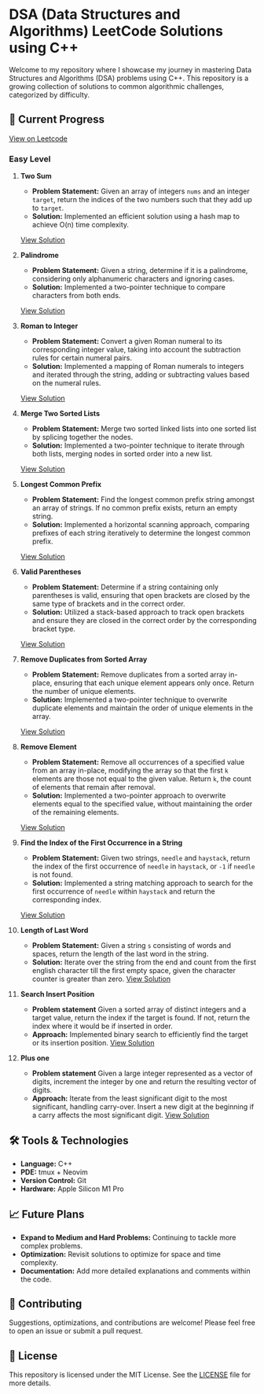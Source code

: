 # DSA (Data Structures and Algorithms) LeetCode Solutions using C++

Welcome to my repository where I showcase my journey in mastering Data Structures and Algorithms (DSA) problems using C++. This repository is a growing collection of solutions to common algorithmic challenges, categorized by difficulty.

## 🚀 Current Progress
[View on Leetcode](https://leetcode.com/u/aktienautobahn/)

### Easy Level

1. **Two Sum**
   - **Problem Statement:** Given an array of integers `nums` and an integer `target`, return the indices of the two numbers such that they add up to `target`.
   - **Solution:** Implemented an efficient solution using a hash map to achieve O(n) time complexity.

   [View Solution](./Easy/TwoSum/TwoSum.cpp)

2. **Palindrome**
   - **Problem Statement:** Given a string, determine if it is a palindrome, considering only alphanumeric characters and ignoring cases.
   - **Solution:** Implemented a two-pointer technique to compare characters from both ends.

   [View Solution](./Easy/Palindrome/palindrome.cpp)

3. **Roman to Integer**
   - **Problem Statement:** Convert a given Roman numeral to its corresponding integer value, taking into account the subtraction rules for certain numeral pairs.
   - **Solution:** Implemented a mapping of Roman numerals to integers and iterated through the string, adding or subtracting values based on the numeral rules.

   [View Solution](./Easy/Roman/Roman.cpp)

4. **Merge Two Sorted Lists**
   - **Problem Statement:** Merge two sorted linked lists into one sorted list by splicing together the nodes.
   - **Solution:** Implemented a two-pointer technique to iterate through both lists, merging nodes in sorted order into a new list.

   [View Solution](./Easy/MergeTwoSortedLists/MergeTwoSortedLists.cpp)

5. **Longest Common Prefix**
   - **Problem Statement:** Find the longest common prefix string amongst an array of strings. If no common prefix exists, return an empty string.
   - **Solution:** Implemented a horizontal scanning approach, comparing prefixes of each string iteratively to determine the longest common prefix.

   [View Solution](./Easy/CommonPrefix/CommonPrefix.cpp)

6. **Valid Parentheses**
   - **Problem Statement:** Determine if a string containing only parentheses is valid, ensuring that open brackets are closed by the same type of brackets and in the correct order.
   - **Solution:** Utilized a stack-based approach to track open brackets and ensure they are closed in the correct order by the corresponding bracket type.

   [View Solution](./Easy/ValidParentheses/ValidParentheses.cpp)

7. **Remove Duplicates from Sorted Array**
   - **Problem Statement:** Remove duplicates from a sorted array in-place, ensuring that each unique element appears only once. Return the number of unique elements.
   - **Solution:** Implemented a two-pointer technique to overwrite duplicate elements and maintain the order of unique elements in the array.

   [View Solution](./Easy/26.RemoveDuplicates/26.RemoveDuplicatesOptimized.cpp)


8. **Remove Element**
   - **Problem Statement:** Remove all occurrences of a specified value from an array in-place, modifying the array so that the first `k` elements are those not equal to the given value. Return `k`, the count of elements that remain after removal.
   - **Solution:** Implemented a two-pointer approach to overwrite elements equal to the specified value, without maintaining the order of the remaining elements.

   [View Solution](./Easy/27.RemoveElement/27.RemoveElement.cpp)

9. **Find the Index of the First Occurrence in a String**
   - **Problem Statement:** Given two strings, `needle` and `haystack`, return the index of the first occurrence of `needle` in `haystack`, or `-1` if `needle` is not found.
   - **Solution:** Implemented a string matching approach to search for the first occurrence of `needle` within `haystack` and return the corresponding index.

   [View Solution](./Easy/28.IndexOfFirstOccurence/28.IndexOfFirstOccurence.cpp)

10. **Length of Last Word**
    - **Problem Statement:** Given a string `s` consisting of words and spaces, return the length of the last word in the string.
    - **Solution:** Iterate over the string from the end and count from the first english character till the first empty space, given the character counter is greater than zero.
   [View Solution](./Easy/58.LengthOfLastWord/58.LengthOfLastWord.cpp)

11.  **Search Insert Position**
     - **Problem statement** Given a sorted array of distinct integers and a target value, return the index if the target is found. If not, return the index where it would be if inserted in order.
     - **Approach:** Implemented binary search to efficiently find the target or its insertion position.
   [View Solution](./Easy/35.SearchInsertPosition/35.SearchInsertPosition.cpp)

12. **Plus one**
    - **Problem statement** Given a large integer represented as a vector of digits, increment the integer by one and return the resulting vector of digits.
    - **Approach:** Iterate from the least significant digit to the most significant, handling carry-over. Insert a new digit at the beginning if a carry affects the most significant digit.
   [View Solution](./Easy/66.PlusOne/66.PlusOne.cpp)

## 🛠️ Tools & Technologies

- **Language:** C++
- **PDE:** tmux + Neovim 
- **Version Control:** Git
- **Hardware:** Apple Silicon M1 Pro

## 📈 Future Plans

- **Expand to Medium and Hard Problems:** Continuing to tackle more complex problems.
- **Optimization:** Revisit solutions to optimize for space and time complexity.
- **Documentation:** Add more detailed explanations and comments within the code.

## 🤝 Contributing

Suggestions, optimizations, and contributions are welcome! Please feel free to open an issue or submit a pull request.

## 📄 License

This repository is licensed under the MIT License. See the [LICENSE](./LICENSE) file for more details.

